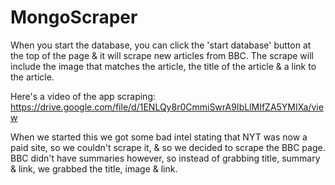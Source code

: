 # MongoScraper
When you start the database, you can click the 'start database' button at the top of the page & it will scrape new articles from BBC. The scrape will include the image that matches the article, the title of the article & a link to the article.

Here's a video of the app scraping: https://drive.google.com/file/d/1ENLQy8r0CmmiSwrA9IbLlMIfZA5YMIXa/view

When we started this we got some bad intel stating that NYT was now a paid site, so we couldn't scrape it, & so we decided to scrape the BBC page. BBC didn't have summaries however, so instead of grabbing title, summary & link, we grabbed the title, image & link. 